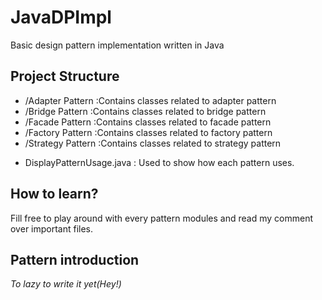 # JavaDPImpl
Basic design pattern implementation written in Java

## Project Structure
- /Adapter Pattern :Contains classes related to adapter pattern
- /Bridge Pattern :Contains classes related to bridge pattern
- /Facade Pattern :Contains classes related to facade pattern
- /Factory Pattern :Contains classes related to factory pattern
- /Strategy Pattern :Contains classes related to strategy pattern
+ DisplayPatternUsage.java : Used to show how each pattern uses.

## How to learn?
Fill free to play around with every pattern modules and read my comment over important files.

## Pattern introduction

*To lazy to write it yet(Hey!)*
